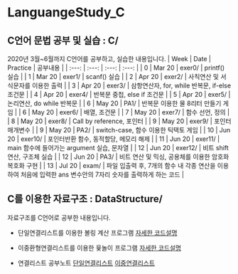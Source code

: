 # LanguangeStudy_C


## C언어 문법 공부 및 실습 : C/ 
2020년 3월~6월까지 C언어를 공부하고, 실습한 내용입니다. 
| Week | Date | Practice | 공부내용 | 
| :---: | :---: | :---: | :---: |
| 0 | Mar 20 | exer0/ | printf() 실습 |
| 1 | Mar 20 | exer1/ | scanf() 실습 |
| 2 | Apr 20 | exer2/ | 사칙연산 및 서식문자를 이용한 출력 |
| 3 | Apr 20 | exer3/ | 삼항연산자, for, while 반복문, if-else 조건문 |
| 4 | Apr 20 | exer4/ | 반복문 중첩, else if 조건문  |
| 5 | Apr 20 | exer5/ | 논리연산, do while 반복문 |
| 6 | May 20 | PA1/ | 반복문 이용한 물 8리터 만들기 게임 |
| 6 | May 20 | exer6/ | 배열, 조건문 |
| 7 | May 20 | exer7/ | 함수 선언, 정의 |
| 8 | May 20 | exer8/ | Call by reference, 포인터 |
| 9 | May 20 | exer9/ | 포인터 매개변수  |
| 9 | May 20 | PA2/ | switch-case, 함수 이용한 틱택토 게임 |
| 10 | Jun 20 | exer10/ | 포인터반환 함수, 동적할당, 메모리 해제 |
| 11 | Jun 20 | exer11/ | main 함수에 들어가는 argument 실습, 문자열  |
| 12 | Jun 20 | exer12/ | 비트 shift 연산, 구조체 실습   |
| 12 | Jun 20 | PA3/ | 비트 연산 및 믹싱, 공용체를 이용한 암호화 복호화 구현 |
| 13 | Jul 20 | exam/ | 파일 입출력 후, 7개의 함수 내 각종 연산을 이용하여 처음에 입력한 ans 변수안의 7자리 숫자를 출력하게 하는 코드 |


 
## C를 이용한 자료구조 : DataStructure/
자료구조를 C언어로 공부한 내용입니다.

* 단일연결리스트를 이용한 볼링 계산 프로그램
  [자세한 코드설명](https://www.notion.so/kimdee/C-3d0e9e688e944788a2c19e97d168b1c1)
  
* 이중환형연결리스트를 이용한 윷놀이 프로그램
  [자세한 코드설명](https://www.notion.so/kimdee/C-8ed5dde86e37490ca1fb85fabe594f6a)

* 연결리스트 공부노트 
  [단일연결리스트](https://www.notion.so/kimdee/Linked-List-571f7553b6704302a01e89c47699577a)
  [이중연결리스트](https://www.notion.so/kimdee/Doubly-Linked-List-cf2fb1cc80b446cba62e9facdc770938)
